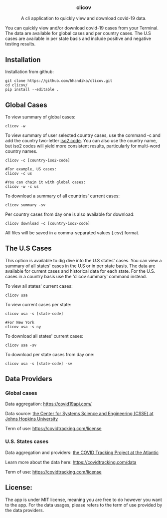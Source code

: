 <h3 align='center'>clicov</h3>
<p align='center'>A cli application to quickly view and download covid-19 data.</p>

You can quickly view and/or download covid-19 cases from your Terminal. The data are available for global cases and per country cases. The U.S cases are available in per state basis and include positive and negative testing results.

## Installation

Installation from github:

```
git clone https://github.com/hhandika/clicov.git
cd clicov/
pip install --editable .
```

## Global Cases

To view summary of global cases:

```
clicov -w
```

To view summary of user selected country cases, use the command -c and add the country two-letter <a href='https://www.iban.com/country-codes'>iso2 code</a>. You can also use the country name, but iso2 codes will yield more consistent results, particularly for multi-word country names.

```
clicov -c [country-iso2-code]

#For example, US cases:
clicov -c us

#You can chain it with global cases:
clicov -w -c us
```

To download a summary of all countries' current cases:

```
clicov summary -sv
```

Per country cases from day one is also available for download:

```
clicov download -c [country-iso2-code]
```
All files will be saved in a comma-separated values (.csv) format.

## The U.S Cases

This option is available to dig dive into the U.S states' cases. You can view a summary of all states' cases in the U.S or in per state basis. The data are available for current cases and historical data for each state. For the U.S. cases in a country basis use the 'clicov summary' command instead.

To view all states' current  cases:

```
clicov usa
```

To view current cases per state:

```
clicov usa -s [state-code]

#For New York
clicov usa -s ny
```

To download all states' current cases:

```
clicov usa -sv
```

To download per state cases from day one:

```
clicov usa -s [state-code] -sv
```

## Data Providers

### Global cases

Data aggregation: https://covid19api.com/

Data source: <a href='https://github.com/CSSEGISandData/COVID-19'>the Center for Systems Science and Engineering (CSSE) at Johns Hopkins University</a>

Term of use: https://covidtracking.com/license

### U.S. States cases

Data aggregation and providers: <a href='https://covidtracking.com/api'>the COVID Tracking Project at the Atlantic</a>

Learn more about the data here: https://covidtracking.com/data

Term of use: https://covidtracking.com/license

## License:
The app is under MIT license, meaning you are free to do however you want to the app. For the data usages, please refers to the term of use provided by the data providers.